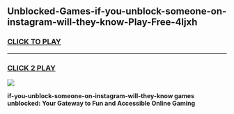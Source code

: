 
## Unblocked-Games-if-you-unblock-someone-on-instagram-will-they-know-Play-Free-4ljxh
<h3>
<a href="https://premium76.site?title=if-you-unblock-someone-on-instagram-will-they-know&ref=21A">CLICK TO PLAY</a></h3>
<hr>

<h3>
<a href="https://premium76.site?title=if-you-unblock-someone-on-instagram-will-they-know&ref=21A">CLICK 2 PLAY</a>
  
</h3>

<a href="https://premium76.site?title=if-you-unblock-someone-on-instagram-will-they-know&ref=21A"><img src="https://clearcache.store/games.png"></a>


**if-you-unblock-someone-on-instagram-will-they-know games unblocked: Your Gateway to Fun and Accessible Online Gaming**
